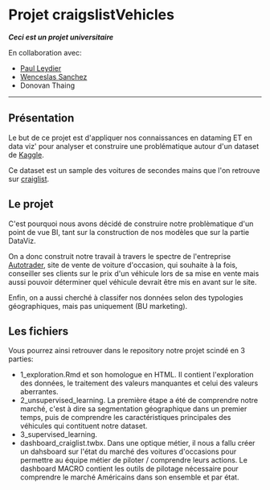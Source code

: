 # Projet craigslistVehicles
***Ceci est un projet universitaire***

En collaboration avec:
 - [Paul Leydier](https://github.com/pleydier) 
 - [Wenceslas Sanchez](https://github.com/Orlogskapten)
 - Donovan Thaing
 ----
## Présentation
Le but de ce projet est d'appliquer nos connaissances en dataming ET en data viz' pour analyser et construire une problématique autour d'un dataset de [Kaggle](https://www.kaggle.com/austinreese/craigslist-carstrucks-data).

Ce dataset est un sample des voitures de secondes mains que l'on retrouve sur [craiglist](https://www.craigslist.org/about/sites?lang=fr&cc=fr#US).

## Le projet
C'est pourquoi nous avons décidé de construire notre problèmatique d'un point de vue BI, tant sur la construction de nos modèles que sur la partie DataViz.

On a donc construit notre travail à travers le spectre de l'entreprise [Autotrader](https://www.autotrader.com/), site de vente de voiture d'occasion, qui souhaite à la fois, conseiller ses clients sur le prix d'un véhicule lors de sa mise en vente mais aussi pouvoir déterminer quel véhicule devrait être mis en avant sur le site. 

Enfin, on a aussi cherché à classifer nos données selon des typologies géographiques, mais pas uniquement (BU marketing).

## Les fichiers
Vous pourrez ainsi retrouver dans le repository notre projet scindé en 3 parties:
- 1_exploration.Rmd et son homologue en HTML. Il contient l'exploration des données, le traitement des valeurs manquantes et celui des valeurs aberrantes.
- 2_unsupervised_learning. La première étape a été de comprendre notre marché, c'est à dire sa segmentation géographique dans un premier temps, puis de comprendre les caractéristiques principales des véhicules qui contituent notre dataset.
- 3_supervised_learning.
- dashboard_craiglist.twbx. Dans une optique métier, il nous a fallu créer un dahsboard sur l'état du marché des voitures d'occasions pour permettre au équipe métier de piloter / comprendre leurs actions. Le dashboard MACRO contient les outils de pilotage nécessaire pour comprendre le marché Américains dans son ensemble et par état.
